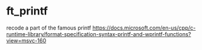# ft_printf

recode a part of the famous printf https://docs.microsoft.com/en-us/cpp/c-runtime-library/format-specification-syntax-printf-and-wprintf-functions?view=msvc-160 
